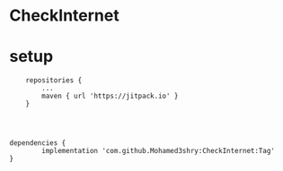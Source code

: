 # CheckInternet

# setup

		repositories {
			...
			maven { url 'https://jitpack.io' }
		}
	
  
  

	dependencies {
	        implementation 'com.github.Mohamed3shry:CheckInternet:Tag'
	}

